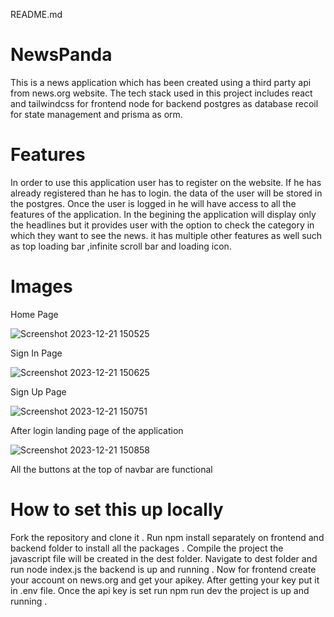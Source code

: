 README.md

# NewsPanda

This is a news application which has been created using a third party api from news.org website. The tech stack used in this project includes react and tailwindcss for frontend node for backend postgres as database recoil for state management and prisma as orm.

# Features

In order to use this application user has to register on the website. If he has already registered than he has to login. the data of the user will be stored in the postgres. Once the user is logged in he will have access to all the features of the application. In the begining the application will display only the headlines but it provides user with the option to check the category in which they want to see the news. it has multiple other features as well such as top loading bar ,infinite scroll bar and loading icon.

# Images

Home Page

![Screenshot 2023-12-21 150525](https://github.com/yashr775/NewsPanda/assets/151505210/6e497ea9-0a1b-4b13-b7db-3d9cedbef8a1)

Sign In Page

![Screenshot 2023-12-21 150625](https://github.com/yashr775/NewsPanda/assets/151505210/bd54ee83-ddde-4402-9a62-32d1ed09881d)

Sign Up Page

![Screenshot 2023-12-21 150751](https://github.com/yashr775/NewsPanda/assets/151505210/76d07810-470a-45c2-81b2-5beded0a2011)

After login landing page of the application

![Screenshot 2023-12-21 150858](https://github.com/yashr775/NewsPanda/assets/151505210/25855bab-cfff-4240-ac45-3befc06ef24b)

All the buttons at the top of navbar are functional

# How to set this up locally

Fork the repository and clone it . Run npm install separately on frontend and backend folder to install all the packages . Compile the  project the javascript file will be created in the dest folder. Navigate to dest folder and run node index.js the backend is up and running . Now for frontend create your account on news.org and get your apikey. After getting your key put it in .env file. Once the api key is set run npm run dev the project is up and running .
















